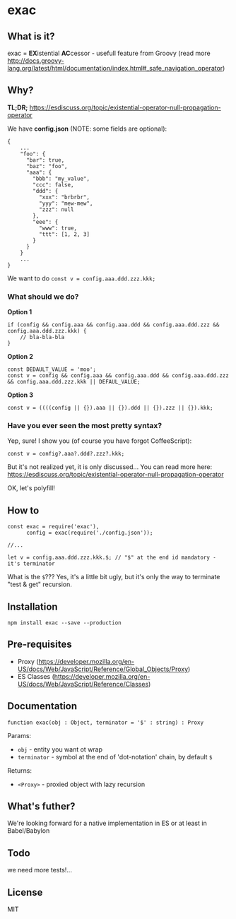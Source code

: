 # exac

## What is it?

exac = **EX**istential **AC**cessor - usefull feature from Groovy (read more http://docs.groovy-lang.org/latest/html/documentation/index.html#_safe_navigation_operator)

## Why?

**TL;DR;** https://esdiscuss.org/topic/existential-operator-null-propagation-operator

We have **config.json** (NOTE: some fields are optional):
```
{
    ...
    "foo": {
      "bar": true,
      "baz": "foo",
      "aaa": {
        "bbb": "my_value",
        "ccc": false,
        "ddd": {
          "xxx": "brbrbr",
          "yyy": "mew-mew",
          "zzz": null
        },
        "eee": {
          "www": true,
          "ttt": [1, 2, 3]
        }
      }
    }
    ...
}
```

We want to do `const v = config.aaa.ddd.zzz.kkk;`

### What should we do?

**Option 1**

```
if (config && config.aaa && config.aaa.ddd && config.aaa.ddd.zzz && config.aaa.ddd.zzz.kkk) {
    // bla-bla-bla
}
```

**Option 2**
```
const DEDAULT_VALUE = 'moo';
const v = config && config.aaa && config.aaa.ddd && config.aaa.ddd.zzz && config.aaa.ddd.zzz.kkk || DEFAUL_VALUE;
```

**Option 3**
```
const v = ((((config || {}).aaa || {}).ddd || {}).zzz || {}).kkk;
```

### Have you ever seen the most pretty syntax?

Yep, sure! I show you (of course you have forgot CoffeeScript):
```
const v = config?.aaa?.ddd?.zzz?.kkk;
```

But it's not realized yet, it is only discussed... You can read more here: https://esdiscuss.org/topic/existential-operator-null-propagation-operator

OK, let's polyfill!

## How to

```
const exac = require('exac'),
      config = exac(require('./config.json'));
      
//...

let v = config.aaa.ddd.zzz.kkk.$; // "$" at the end id mandatory - it's terminator

```

What is the `$`??? Yes, it's a little bit ugly, but it's only the way to terminate "test & get" recursion.

## Installation
```
npm install exac --save --production
```

## Pre-requisites

* Proxy (https://developer.mozilla.org/en-US/docs/Web/JavaScript/Reference/Global_Objects/Proxy)
* ES Classes (https://developer.mozilla.org/en-US/docs/Web/JavaScript/Reference/Classes)

## Documentation

`function exac(obj : Object, terminator = '$' : string) : Proxy`

Params:

* `obj` - entity you want ot wrap
* `terminator` - symbol at the end of 'dot-notation' chain, by default `$`

Returns:

* `<Proxy>` - proxied object with lazy recursion
 
## What's futher?

We're looking forward for a native implementation in ES or at least in Babel/Babylon

## Todo

we need more tests!...

## License

MIT

